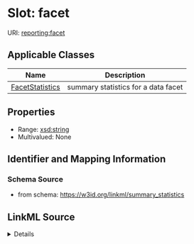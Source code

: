# Slot: facet

URI: [reporting:facet](https://w3id.org/linkml/reportfacet)



<!-- no inheritance hierarchy -->




## Applicable Classes

| Name | Description |
| --- | --- |
[FacetStatistics](FacetStatistics.md) | summary statistics for a data facet






## Properties

* Range: [xsd:string](http://www.w3.org/2001/XMLSchema#string)
* Multivalued: None







## Identifier and Mapping Information







### Schema Source


* from schema: https://w3id.org/linkml/summary_statistics




## LinkML Source

<details>
```yaml
name: facet
from_schema: https://w3id.org/linkml/summary_statistics
rank: 1000
key: true
alias: facet
owner: FacetStatistics
domain_of:
- FacetStatistics
range: string

```
</details>